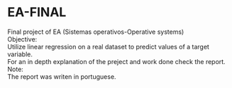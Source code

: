 # EA-FINAL
Final project of EA (Sistemas operativos-Operative systems)<br>
Objective:<br>
Utilize linear regression on a real dataset to predict values of a target variable.<br>
For an in depth explanation of the preject and work done check the report.<br>
Note:<br>
The report was writen in portuguese.<br>
